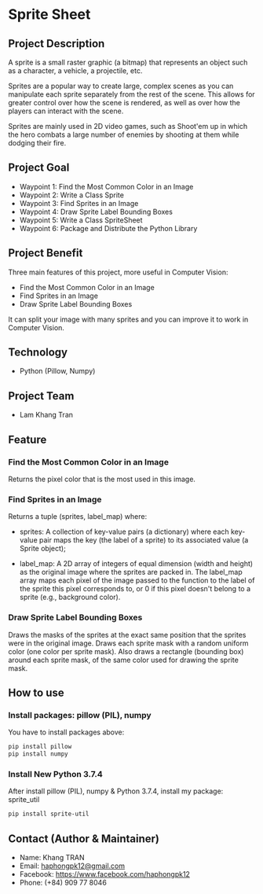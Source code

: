 # Sprite Sheet

## Project Description

A sprite is a small raster graphic (a bitmap) that represents an object such as a character, a vehicle, a projectile, etc.

Sprites are a popular way to create large, complex scenes as you can manipulate each sprite separately from the rest of the scene. This allows for greater control over how the scene is rendered, as well as over how the players can interact with the scene.

Sprites are mainly used in 2D video games, such as Shoot'em up in which the hero combats a large number of enemies by shooting at them while dodging their fire.

## Project Goal

- Waypoint 1: Find the Most Common Color in an Image
- Waypoint 2: Write a Class Sprite
- Waypoint 3: Find Sprites in an Image
- Waypoint 4: Draw Sprite Label Bounding Boxes
- Waypoint 5: Write a Class SpriteSheet
- Waypoint 6: Package and Distribute the Python Library

## Project Benefit

Three main features of this project, more useful in Computer Vision:

- Find the Most Common Color in an Image
- Find Sprites in an Image
- Draw Sprite Label Bounding Boxes

It can split your image with many sprites and you can improve it to work in Computer Vision.

## Technology

- Python (Pillow, Numpy)

## Project Team

- Lam Khang Tran

## Feature

### Find the Most Common Color in an Image

Returns the pixel color that is the most used in this image.

### Find Sprites in an Image

Returns a tuple (sprites, label_map) where:

- sprites: A collection of key-value pairs (a dictionary) where each key-value pair maps the key (the label of a sprite) to its associated value (a Sprite object);

- label_map: A 2D array of integers of equal dimension (width and height) as the original image where the sprites are packed in. The label_map array maps each pixel of the image passed to the function to the label of the sprite this pixel corresponds to, or 0 if this pixel doesn't belong to a sprite (e.g., background color).

### Draw Sprite Label Bounding Boxes

Draws the masks of the sprites at the exact same position that the sprites were in the original image. Draws each sprite mask with a random uniform color (one color per sprite mask). Also draws a rectangle (bounding box) around each sprite mask, of the same color used for drawing the sprite mask.

## How to use

### Install packages: pillow (PIL), numpy

You have to install packages above:

```bash
pip install pillow
pip install numpy
```

### Install New Python 3.7.4

After install pillow (PIL), numpy & Python 3.7.4, install my package: sprite_util

```bash
pip install sprite-util
```

## Contact (Author & Maintainer)

- Name: Khang TRAN
- Email: haphongpk12@gmail.com
- Facebook: https://www.facebook.com/haphongpk12
- Phone: (+84) 909 77 8046